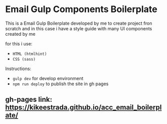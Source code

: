# Email Gulp Components Boilerplate

This is a Email Gulp Boilerplate developed by me to create project fron scratch and in this case i have a style guide with many UI components created by me

for this i use:
* ```HTML (htmlhint)```
* ```CSS (sass)```

Instructions: 
* ```gulp dev``` for develop environment
* ```npm run deploy``` to publish the site in gh pages

## gh-pages link: https://kikeestrada.github.io/acc_email_boilerplate/
